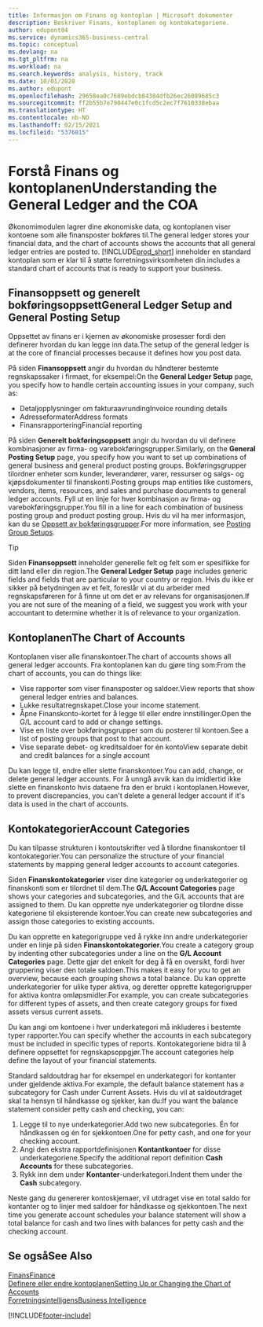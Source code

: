 ```yaml
---
title: Informasjon om Finans og kontoplan | Microsoft dokumenter
description: Beskriver Finans, kontoplanen og kontokategoriene.
author: edupont04
ms.service: dynamics365-business-central
ms.topic: conceptual
ms.devlang: na
ms.tgt_pltfrm: na
ms.workload: na
ms.search.keywords: analysis, history, track
ms.date: 10/01/2020
ms.author: edupont
ms.openlocfilehash: 29658ea0c7689ebdcb84384dfb26ec26089685c3
ms.sourcegitcommit: ff2b55b7e790447e0c1fcd5c2ec7f7610338ebaa
ms.translationtype: HT
ms.contentlocale: nb-NO
ms.lasthandoff: 02/15/2021
ms.locfileid: "5376815"
---
```

# <a name="understanding-the-general-ledger-and-the-coa"></a><span data-ttu-id="6fff2-103">Forstå Finans og kontoplanen</span><span class="sxs-lookup"><span data-stu-id="6fff2-103">Understanding the General Ledger and the COA</span></span>

<span data-ttu-id="6fff2-104">Økonomimodulen lagrer dine økonomiske data, og kontoplanen viser kontoene som alle finansposter bokføres til.</span><span class="sxs-lookup"><span data-stu-id="6fff2-104">The general ledger stores your financial data, and the chart of accounts shows the accounts that all general ledger entries are posted to.</span></span> [!INCLUDE[prod_short](includes/prod_short.md)] <span data-ttu-id="6fff2-105">inneholder en standard kontoplan som er klar til å støtte forretningsvirksomheten din.</span><span class="sxs-lookup"><span data-stu-id="6fff2-105">includes a standard chart of accounts that is ready to support your business.</span></span>

## <a name="general-ledger-setup-and-general-posting-setup"></a><span data-ttu-id="6fff2-106">Finansoppsett og generelt bokføringsoppsett</span><span class="sxs-lookup"><span data-stu-id="6fff2-106">General Ledger Setup and General Posting Setup</span></span>

<span data-ttu-id="6fff2-107">Oppsettet av finans er i kjernen av økonomiske prosesser fordi den definerer hvordan du kan legge inn data.</span><span class="sxs-lookup"><span data-stu-id="6fff2-107">The setup of the general ledger is at the core of financial processes because it defines how you post data.</span></span>  

<span data-ttu-id="6fff2-108">På siden **Finansoppsett** angir du hvordan du håndterer bestemte regnskapssaker i firmaet, for eksempel:</span><span class="sxs-lookup"><span data-stu-id="6fff2-108">On the **General Ledger Setup** page, you specify how to handle certain accounting issues in your company, such as:</span></span>  

* <span data-ttu-id="6fff2-109">Detaljopplysninger om fakturaavrunding</span><span class="sxs-lookup"><span data-stu-id="6fff2-109">Invoice rounding details</span></span>  
* <span data-ttu-id="6fff2-110">Adresseformater</span><span class="sxs-lookup"><span data-stu-id="6fff2-110">Address formats</span></span>  
* <span data-ttu-id="6fff2-111">Finansrapportering</span><span class="sxs-lookup"><span data-stu-id="6fff2-111">Financial reporting</span></span>  

<span data-ttu-id="6fff2-112">På siden **Generelt bokføringsoppsett** angir du hvordan du vil definere kombinasjoner av firma- og varebokføringsgrupper.</span><span class="sxs-lookup"><span data-stu-id="6fff2-112">Similarly, on the **General Posting Setup** page, you specify how you want to set up combinations of general business and general product posting groups.</span></span> <span data-ttu-id="6fff2-113">Bokføringsgrupper tilordner enheter som kunder, leverandører, varer, ressurser og salgs- og kjøpsdokumenter til finanskonti.</span><span class="sxs-lookup"><span data-stu-id="6fff2-113">Posting groups map entities like customers, vendors, items, resources, and sales and purchase documents to general ledger accounts.</span></span> <span data-ttu-id="6fff2-114">Fyll ut en linje for hver kombinasjon av firma- og varebokføringsgrupper.</span><span class="sxs-lookup"><span data-stu-id="6fff2-114">You fill in a line for each combination of business posting group and product posting group.</span></span> <span data-ttu-id="6fff2-115">Hvis du vil ha mer informasjon, kan du se [Oppsett av bokføringsgrupper](finance-posting-groups.md).</span><span class="sxs-lookup"><span data-stu-id="6fff2-115">For more information, see [Posting Group Setups](finance-posting-groups.md).</span></span>  

> [!TIP]
> <span data-ttu-id="6fff2-116">Siden **Finansoppsett** inneholder generelle felt og felt som er spesifikke for ditt land eller din region.</span><span class="sxs-lookup"><span data-stu-id="6fff2-116">The **General Ledger Setup** page includes generic fields and fields that are particular to your country or region.</span></span> <span data-ttu-id="6fff2-117">Hvis du ikke er sikker på betydningen av et felt, foreslår vi at du arbeider med regnskapsføreren for å finne ut om det er av relevans for organisasjonen.</span><span class="sxs-lookup"><span data-stu-id="6fff2-117">If you are not sure of the meaning of a field, we suggest you work with your accountant to determine whether it is of relevance to your organization.</span></span>  

## <a name="the-chart-of-accounts"></a><span data-ttu-id="6fff2-118">Kontoplanen</span><span class="sxs-lookup"><span data-stu-id="6fff2-118">The Chart of Accounts</span></span>

<span data-ttu-id="6fff2-119">Kontoplanen viser alle finanskontoer.</span><span class="sxs-lookup"><span data-stu-id="6fff2-119">The chart of accounts shows all general ledger accounts.</span></span> <span data-ttu-id="6fff2-120">Fra kontoplanen kan du gjøre ting som:</span><span class="sxs-lookup"><span data-stu-id="6fff2-120">From the chart of accounts, you can do things like:</span></span>  

* <span data-ttu-id="6fff2-121">Vise rapporter som viser finansposter og saldoer.</span><span class="sxs-lookup"><span data-stu-id="6fff2-121">View reports that show general ledger entries and balances.</span></span>  
* <span data-ttu-id="6fff2-122">Lukke resultatregnskapet.</span><span class="sxs-lookup"><span data-stu-id="6fff2-122">Close your income statement.</span></span>  
* <span data-ttu-id="6fff2-123">Åpne Finanskonto-kortet for å legge til eller endre innstillinger.</span><span class="sxs-lookup"><span data-stu-id="6fff2-123">Open the G/L account card to add or change settings.</span></span>  
* <span data-ttu-id="6fff2-124">Vise en liste over bokføringsgrupper som du posterer til kontoen.</span><span class="sxs-lookup"><span data-stu-id="6fff2-124">See a list of posting groups that post to that account.</span></span>
* <span data-ttu-id="6fff2-125">Vise separate debet- og kreditsaldoer for én konto</span><span class="sxs-lookup"><span data-stu-id="6fff2-125">View separate debit and credit balances for a single account</span></span>  

<span data-ttu-id="6fff2-126">Du kan legge til, endre eller slette finanskontoer.</span><span class="sxs-lookup"><span data-stu-id="6fff2-126">You can add, change, or delete general ledger accounts.</span></span> <span data-ttu-id="6fff2-127">For å unngå avvik kan du imidlertid ikke slette en finanskonto hvis dataene fra den er brukt i kontoplanen.</span><span class="sxs-lookup"><span data-stu-id="6fff2-127">However, to prevent discrepancies, you can't delete a general ledger account if it's data is used in the chart of accounts.</span></span>  

## <a name="account-categories"></a><span data-ttu-id="6fff2-128">Kontokategorier</span><span class="sxs-lookup"><span data-stu-id="6fff2-128">Account Categories</span></span>

<span data-ttu-id="6fff2-129">Du kan tilpasse strukturen i kontoutskrifter ved å tilordne finanskontoer til kontokategorier.</span><span class="sxs-lookup"><span data-stu-id="6fff2-129">You can personalize the structure of your financial statements by mapping general ledger accounts to account categories.</span></span>  

<span data-ttu-id="6fff2-130">Siden **Finanskontokategorier** viser dine kategorier og underkategorier og finanskonti som er tilordnet til dem.</span><span class="sxs-lookup"><span data-stu-id="6fff2-130">The **G/L Account Categories** page shows your categories and subcategories, and the G/L accounts that are assigned to them.</span></span> <span data-ttu-id="6fff2-131">Du kan opprette nye underkategorier og tilordne disse kategoriene til eksisterende kontoer.</span><span class="sxs-lookup"><span data-stu-id="6fff2-131">You can create new subcategories and assign those categories to existing accounts.</span></span>  

<span data-ttu-id="6fff2-132">Du kan opprette en kategorigruppe ved å rykke inn andre underkategorier under en linje på siden **Finanskontokategorier**.</span><span class="sxs-lookup"><span data-stu-id="6fff2-132">You create a category group by indenting other subcategories under a line on the **G/L Account Categories** page.</span></span> <span data-ttu-id="6fff2-133">Dette gjør det enkelt for deg å få en oversikt, fordi hver gruppering viser den totale saldoen.</span><span class="sxs-lookup"><span data-stu-id="6fff2-133">This makes it easy for you to get an overview, because each grouping shows a total balance.</span></span> <span data-ttu-id="6fff2-134">Du kan opprette underkategorier for ulike typer aktiva, og deretter opprette kategorigrupper for aktiva kontra omløpsmidler.</span><span class="sxs-lookup"><span data-stu-id="6fff2-134">For example, you can create subcategories for different types of assets, and then create category groups for fixed assets versus current assets.</span></span>  

<span data-ttu-id="6fff2-135">Du kan angi om kontoene i hver underkategori må inkluderes i bestemte typer rapporter.</span><span class="sxs-lookup"><span data-stu-id="6fff2-135">You can specify whether the accounts in each subcategory must be included in specific types of reports.</span></span> <span data-ttu-id="6fff2-136">Kontokategoriene bidra til å definere oppsettet for regnskapsoppgjør.</span><span class="sxs-lookup"><span data-stu-id="6fff2-136">The account categories help define the layout of your financial statements.</span></span>  

<span data-ttu-id="6fff2-137">Standard saldoutdrag har for eksempel en underkategori for kontanter under gjeldende aktiva.</span><span class="sxs-lookup"><span data-stu-id="6fff2-137">For example, the default balance statement has a subcategory for Cash under Current Assets.</span></span> <span data-ttu-id="6fff2-138">Hvis du vil at saldoutdraget skal ta hensyn til håndkasse og sjekker, kan du:</span><span class="sxs-lookup"><span data-stu-id="6fff2-138">If you want the balance statement consider petty cash and checking, you can:</span></span>  

1. <span data-ttu-id="6fff2-139">Legge til to nye underkategorier.</span><span class="sxs-lookup"><span data-stu-id="6fff2-139">Add two new subcategories.</span></span> <span data-ttu-id="6fff2-140">Én for håndkassen og én for sjekkontoen.</span><span class="sxs-lookup"><span data-stu-id="6fff2-140">One for petty cash, and one for your checking account.</span></span>  
2. <span data-ttu-id="6fff2-141">Angi den ekstra rapportdefinisjonen **Kontantkontoer** for disse underkategoriene.</span><span class="sxs-lookup"><span data-stu-id="6fff2-141">Specify the additional report definition **Cash Accounts** for these subcategories.</span></span>  
3. <span data-ttu-id="6fff2-142">Rykk inn dem under **Kontanter**-underkategori.</span><span class="sxs-lookup"><span data-stu-id="6fff2-142">Indent them under the **Cash** subcategory.</span></span>  

<span data-ttu-id="6fff2-143">Neste gang du genererer kontoskjemaer, vil utdraget vise en total saldo for kontanter og to linjer med saldoer for håndkasse og sjekkontoen.</span><span class="sxs-lookup"><span data-stu-id="6fff2-143">The next time you generate account schedules your balance statement will show a total balance for cash and two lines with balances for petty cash and the checking account.</span></span>  

## <a name="see-also"></a><span data-ttu-id="6fff2-144">Se også</span><span class="sxs-lookup"><span data-stu-id="6fff2-144">See Also</span></span>

[<span data-ttu-id="6fff2-145">Finans</span><span class="sxs-lookup"><span data-stu-id="6fff2-145">Finance</span></span>](finance.md)  
[<span data-ttu-id="6fff2-146">Definere eller endre kontoplanen</span><span class="sxs-lookup"><span data-stu-id="6fff2-146">Setting Up or Changing the Chart of Accounts</span></span>](finance-setup-chart-accounts.md)  
[<span data-ttu-id="6fff2-147">Forretningsintelligens</span><span class="sxs-lookup"><span data-stu-id="6fff2-147">Business Intelligence</span></span>](bi.md)  


[!INCLUDE[footer-include](includes/footer-banner.md)]